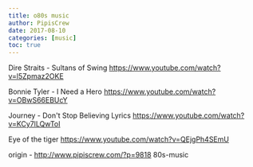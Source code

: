 ```yaml
---
title: o80s music
author: PipisCrew
date: 2017-08-10
categories: [music]
toc: true
---
```


Dire Straits - Sultans of Swing
https://www.youtube.com/watch?v=l5Zpmaz2OKE

Bonnie Tyler - I Need a Hero
https://www.youtube.com/watch?v=OBwS66EBUcY

Journey - Don't Stop Believing Lyrics
https://www.youtube.com/watch?v=KCy7lLQwToI

Eye of the tiger 
https://www.youtube.com/watch?v=QEjgPh4SEmU

origin - http://www.pipiscrew.com/?p=9818 80s-music